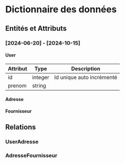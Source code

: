 # Dictionnaire des données

## Entités et Attributs
### [2024-06-20] - [2024-10-15]

#### User 
| Attribut    | Type      | Description               |   
|-------------|-----------|---------------------------|   
|id           | integer   | Id unique auto incrémenté  |    
|prenom       | string    |      


#### Adresse 

#### Fournisseur  

## Relations 

### UserAdresse

### AdresseFournisseur
